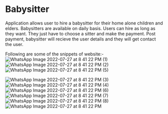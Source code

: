 # Babysitter
Application allows user to hire a babysitter for their home alone children and elders. Babysitters are available on daily basis. Users can hire as long as they want. They just have to choose a sitter and make the payment. Post payment, babysitter will recieve the user details and they will get contact the user.

Following are some of the snippets of website:-
![WhatsApp Image 2022-07-27 at 8 41 22 PM (1)](https://user-images.githubusercontent.com/109694221/181472373-0dd11d3c-ca5a-4c32-bd4a-faa019aa329c.jpeg)
![WhatsApp Image 2022-07-27 at 8 41 22 PM (2)](https://user-images.githubusercontent.com/109694221/181472478-ebb2dc8a-bddc-41f6-9deb-fc93ea6d2746.jpeg)
![WhatsApp Image 2022-07-27 at 8 41 22 PM (5)](https://user-images.githubusercontent.com/109694221/181472630-9fadf9a2-91eb-46f4-99ab-b29ec8f3b046.jpeg)

![WhatsApp Image 2022-07-27 at 8 41 22 PM (3)](https://user-images.githubusercontent.com/109694221/181472494-d1ab4db5-ff1b-4281-9d6c-ea44dea8a9b6.jpeg)
![WhatsApp Image 2022-07-27 at 8 41 22 PM (4)](https://user-images.githubusercontent.com/109694221/181472594-9683da41-e2cd-40fc-a887-53c9cf439b09.jpeg)
![WhatsApp Image 2022-07-27 at 8 41 22 PM (6)](https://user-images.githubusercontent.com/109694221/181472689-5c6fe1a9-c1e6-45c2-9320-f38f8ec296ef.jpeg)
![WhatsApp Image 2022-07-27 at 8 41 22 PM (7)](https://user-images.githubusercontent.com/109694221/181472774-9e877a22-c33e-4d8e-82bb-b2c242bfd843.jpeg)
![WhatsApp Image 2022-07-27 at 8 41 22 PM (8)](https://user-images.githubusercontent.com/109694221/181472802-2c4f61e2-d5b2-43c2-8dcd-37899acfc5c4.jpeg)
![WhatsApp Image 2022-07-27 at 8 41 22 PM](https://user-images.githubusercontent.com/109694221/181472825-3114b87f-fc7e-4d54-a540-3dd8fcf399e2.jpeg)


